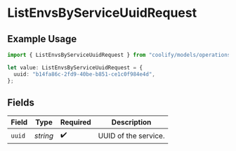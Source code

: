 # ListEnvsByServiceUuidRequest

## Example Usage

```typescript
import { ListEnvsByServiceUuidRequest } from "coolify/models/operations";

let value: ListEnvsByServiceUuidRequest = {
  uuid: "b14fa86c-2fd9-40be-b851-ce1c0f984e4d",
};
```

## Fields

| Field                | Type                 | Required             | Description          |
| -------------------- | -------------------- | -------------------- | -------------------- |
| `uuid`               | *string*             | :heavy_check_mark:   | UUID of the service. |